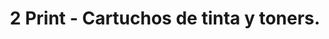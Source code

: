 ---
title: "2 Print - Cartuchos de tinta y toners."
url: /galapagar/2-print-cartuchos-de-tinta-y-toners/
shop: Computer
---